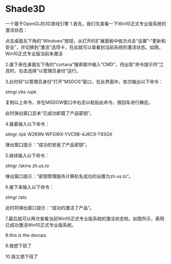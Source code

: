 # Shade3D
一个基于OpenGL的3D游戏引擎
1.首先，我们先查看一下Win10正式专业版系统的激活状态：

点击桌面左下角的“Windows”按钮，从打开的扩展面板中依次点击“设置”-“更新和安全”，并切换到“激活”选项卡，在此就可以查看到当前系统的激活状态。如图，Win10正式专业版当前未激活

2.接下来在桌面左下角的“cortana”搜索框中输入“CMD”，待出现“命令提示符”工具时，右击选择“以管理员身份”运行。

3.此时将“以管理员身份”打开“MSDOS”窗口，在此界面中，依次输出以下命令：

slmgr.vbs /upk

复制以上命令，并在MSDOW窗口中右击以粘贴此命令，按回车进行确定。

此时弹出窗口显未“已成功卸载了产品密钥”。

4.接着输入以下命令：

slmgr /ipk W269N-WFGWX-YVC9B-4J6C9-T83GX

弹出窗口提示：“成功的安装了产品密钥”。

5.继续输入以下命令：

slmgr /skms zh.us.to

弹出窗口提示：“密钥管理服务计算机名成功的设置为zh.us.to”。

6.接下来输入以下命令：

slmgr /ato

此时将弹出窗口提示：“成功的激活了产品”。

7.最后就可以再次查看当前Win10正式专业版系统的激活状态啦。如图所示，表明已成功激活Win10正式专业版系统。

8.this is the devops

9.我想下班了

10.我又想下班了
